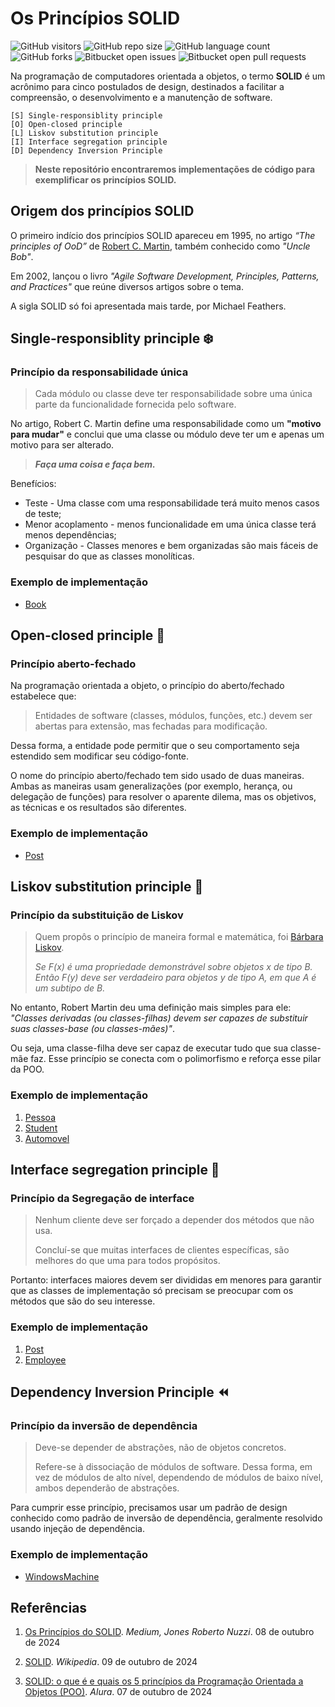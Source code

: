 # Os Princípios SOLID

![GitHub visitors](https://api.visitorbadge.io/api/visitors?path=https%3A%2F%2Fgithub.com%2Fcaiomeletti%2Fsolid-principles&countColor=%23263759&style=plastic)
![GitHub repo size](https://img.shields.io/github/repo-size/caiomeletti/solid-principles)
![GitHub language count](https://img.shields.io/github/languages/count/caiomeletti/solid-principles)
![GitHub forks](https://img.shields.io/github/forks/caiomeletti/solid-principles)
![Bitbucket open issues](https://img.shields.io/bitbucket/issues/caiomeletti/solid-principles)
![Bitbucket open pull requests](https://img.shields.io/bitbucket/pr-raw/caiomeletti/solid-principles)

Na programação de computadores orientada a objetos, o termo **SOLID** é um acrônimo para cinco postulados de design, destinados a facilitar a compreensão, o desenvolvimento e a manutenção de software.


    [S] Single-responsiblity principle 
    [O] Open-closed principle 
    [L] Liskov substitution principle
    [I] Interface segregation principle 
    [D] Dependency Inversion Principle 

> **Neste repositório encontraremos implementações de código para exemplificar os princípios SOLID.**

## Origem dos princípios SOLID

O primeiro indício dos princípios SOLID apareceu em 1995, no artigo *“The principles of OoD”* de [Robert C. Martin](https://en.wikipedia.org/wiki/Robert_C._Martin), também conhecido como *"Uncle Bob"*.

Em 2002, lançou o livro *"Agile Software Development, Principles, Patterns, and Practices"* que reúne diversos artigos sobre o tema.

A sigla SOLID só foi apresentada mais tarde, por Michael Feathers.


## Single-responsiblity principle ❄️
### Princípio da responsabilidade única

> Cada módulo ou classe deve ter responsabilidade sobre uma única parte da funcionalidade fornecida pelo software.

No artigo, Robert C. Martin define uma responsabilidade como um **"motivo para mudar"** e conclui que uma classe ou módulo deve ter um e apenas um motivo para ser alterado.


> ***Faça uma coisa e faça bem.***


Benefícios:

- Teste - Uma classe com uma responsabilidade terá muito menos casos de teste;
- Menor acoplamento - menos funcionalidade em uma única classe terá menos dependências;
- Organização - Classes menores e bem organizadas são mais fáceis de pesquisar do que as classes monolíticas.

### Exemplo de implementação
- [Book](https://github.com/caiomeletti/solid-principles/blob/main/solid-principles/principles/Srp/Book.cs)


## Open-closed principle 📖
### Princípio aberto-fechado

Na programação orientada a objeto, o princípio do aberto/fechado estabelece que:

> Entidades de software (classes, módulos, funções, etc.) devem ser abertas para extensão, mas fechadas para modificação.

Dessa forma, a entidade pode permitir que o seu comportamento seja estendido sem modificar seu código-fonte.

O nome do princípio aberto/fechado tem sido usado de duas maneiras. Ambas as maneiras usam generalizações (por exemplo, herança, ou delegação de funções) para resolver o aparente dilema, mas os objetivos, as técnicas e os resultados são diferentes.

### Exemplo de implementação

- [Post](https://github.com/caiomeletti/solid-principles/blob/main/solid-principles/principles/Ocp/Post.cs)


## Liskov substitution principle 🦆
### Princípio da substituição de Liskov

> Quem propôs o princípio de maneira formal e matemática, foi [Bárbara Liskov](https://pt.wikipedia.org/wiki/Barbara_Liskov).
>
> *Se F(x) é uma propriedade demonstrável sobre objetos x de tipo B. Então F(y) deve ser verdadeiro para objetos y de tipo A, em que A é um subtipo de B.*


No entanto, Robert Martin deu uma definição mais simples para ele: *"Classes derivadas (ou classes-filhas) devem ser capazes de substituir suas classes-base (ou classes-mães)"*.

Ou seja, uma classe-filha deve ser capaz de executar tudo que sua classe-mãe faz. Esse princípio se conecta com o polimorfismo e reforça esse pilar da POO.

### Exemplo de implementação

1. [Pessoa](https://github.com/caiomeletti/solid-principles/blob/main/solid-principles/principles/Lsp/Pessoa.cs)
2. [Student](https://github.com/caiomeletti/solid-principles/blob/main/solid-principles/principles/Lsp/Student.cs)
3. [Automovel](https://github.com/caiomeletti/solid-principles/blob/main/solid-principles/principles/Lsp/Automovel.cs)


## Interface segregation principle 👥
### Princípio da Segregação de interface

> Nenhum cliente deve ser forçado a depender dos métodos que não usa.
> 
> Concluí-se que muitas interfaces de clientes específicas, são melhores do que uma para todos propósitos.

Portanto: interfaces maiores devem ser divididas em menores para garantir que as classes de implementação só precisam se preocupar com os métodos que são do seu interesse.

### Exemplo de implementação

1. [Post](https://github.com/caiomeletti/solid-principles/blob/main/solid-principles/principles/Isp/Post.cs)
2. [Employee](https://github.com/caiomeletti/solid-principles/blob/main/solid-principles/principles/Isp/Employee.cs)



## Dependency Inversion Principle ⏪
### Princípio da inversão de dependência

> Deve-se depender de abstrações, não de objetos concretos.
>
> Refere-se à dissociação de módulos de software. Dessa forma, em vez de módulos de alto nível, dependendo de módulos de baixo nível, ambos dependerão de abstrações.

Para cumprir esse princípio, precisamos usar um padrão de design conhecido como padrão de inversão de dependência, geralmente resolvido usando injeção de dependência.

### Exemplo de implementação

- [WindowsMachine](https://github.com/caiomeletti/solid-principles/blob/main/solid-principles/principles/Dip/WindowsMachine.cs)



## Referências
1. [Os Princípios do SOLID](https://medium.com/xp-inc/os-princ%C3%ADpios-do-solid-srp-princ%C3%ADpio-da-responsabilidade-%C3%BAnica-7897c55694fe). *Medium, Jones Roberto Nuzzi*. 08 de outubro de 2024

2. [SOLID](https://en.wikipedia.org/wiki/SOLID). *Wikipedia*. 09 de outubro de 2024

3. [SOLID: o que é e quais os 5 princípios da Programação Orientada a Objetos (POO)](https://www.alura.com.br/artigos/solid). *Alura*. 07 de outubro de 2024
